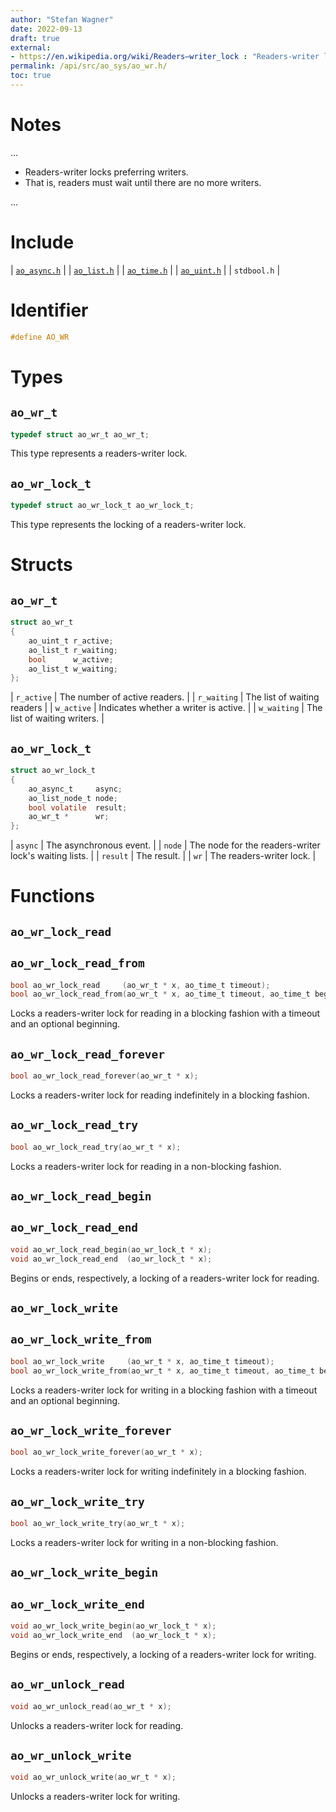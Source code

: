 ```yaml
---
author: "Stefan Wagner"
date: 2022-09-13
draft: true
external:
- https://en.wikipedia.org/wiki/Readers–writer_lock : "Readers-writer lock"
permalink: /api/src/ao_sys/ao_wr.h/
toc: true
---
```


# Notes

...

- Readers-writer locks preferring writers.
- That is, readers must wait until there are no more writers.

...

# Include

| [`ao_async.h`](ao_async.h.md) |
| [`ao_list.h`](../ao/ao_list.h.md) |
| [`ao_time.h`](ao_time.h.md) |
| [`ao_uint.h`](../ao/ao_uint.h.md) |
| `stdbool.h` |

# Identifier

```c
#define AO_WR
```

# Types

## `ao_wr_t`

```c
typedef struct ao_wr_t ao_wr_t;
```

This type represents a readers-writer lock.

## `ao_wr_lock_t`

```c
typedef struct ao_wr_lock_t ao_wr_lock_t;
```

This type represents the locking of a readers-writer lock.

# Structs

## `ao_wr_t`

```c
struct ao_wr_t
{
    ao_uint_t r_active;
    ao_list_t r_waiting;
    bool      w_active;
    ao_list_t w_waiting;
};
```

| `r_active` | The number of active readers. |
| `r_waiting` | The list of waiting readers |
| `w_active` | Indicates whether a writer is active. |
| `w_waiting` | The list of waiting writers. |

## `ao_wr_lock_t`

```c
struct ao_wr_lock_t
{
    ao_async_t     async;
    ao_list_node_t node;
    bool volatile  result;
    ao_wr_t *      wr;
};
```

| `async` | The asynchronous event. |
| `node` | The node for the readers-writer lock's waiting lists. |
| `result` | The result. |
| `wr` | The readers-writer lock. |

# Functions

## `ao_wr_lock_read`
## `ao_wr_lock_read_from`

```c
bool ao_wr_lock_read     (ao_wr_t * x, ao_time_t timeout);
bool ao_wr_lock_read_from(ao_wr_t * x, ao_time_t timeout, ao_time_t beginning);
```

Locks a readers-writer lock for reading in a blocking fashion with a timeout and an optional beginning.

## `ao_wr_lock_read_forever`

```c
bool ao_wr_lock_read_forever(ao_wr_t * x);
```

Locks a readers-writer lock for reading indefinitely in a blocking fashion.

## `ao_wr_lock_read_try`

```c
bool ao_wr_lock_read_try(ao_wr_t * x);
```

Locks a readers-writer lock for reading in a non-blocking fashion.

## `ao_wr_lock_read_begin`
## `ao_wr_lock_read_end`

```c
void ao_wr_lock_read_begin(ao_wr_lock_t * x);
void ao_wr_lock_read_end  (ao_wr_lock_t * x);
```

Begins or ends, respectively, a locking of a readers-writer lock for reading.

## `ao_wr_lock_write`
## `ao_wr_lock_write_from`

```c
bool ao_wr_lock_write     (ao_wr_t * x, ao_time_t timeout);
bool ao_wr_lock_write_from(ao_wr_t * x, ao_time_t timeout, ao_time_t beginning);
```

Locks a readers-writer lock for writing in a blocking fashion with a timeout and an optional beginning.

## `ao_wr_lock_write_forever`

```c
bool ao_wr_lock_write_forever(ao_wr_t * x);
```

Locks a readers-writer lock for writing indefinitely in a blocking fashion.

## `ao_wr_lock_write_try`

```c
bool ao_wr_lock_write_try(ao_wr_t * x);
```

Locks a readers-writer lock for writing in a non-blocking fashion.

## `ao_wr_lock_write_begin`
## `ao_wr_lock_write_end`

```c
void ao_wr_lock_write_begin(ao_wr_lock_t * x);
void ao_wr_lock_write_end  (ao_wr_lock_t * x);
```

Begins or ends, respectively, a locking of a readers-writer lock for writing.

## `ao_wr_unlock_read`

```c
void ao_wr_unlock_read(ao_wr_t * x);
```

Unlocks a readers-writer lock for reading.

## `ao_wr_unlock_write`

```c
void ao_wr_unlock_write(ao_wr_t * x);
```

Unlocks a readers-writer lock for writing.
